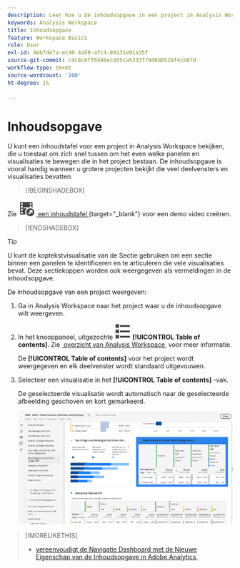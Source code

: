```yaml
---
description: Leer hoe u de inhoudsopgave in een project in Analysis Workspace kunt gebruiken om snel deelvensters en visualisaties te openen.
keywords: Analysis Workspace
title: Inhoudsopgave
feature: Workspace Basics
role: User
exl-id: 4eb7de7a-ec40-4a59-afc4-94131e91a35f
source-git-commit: c4c8c0ff5d46ec455ca5333f79d6d8529f4cb87d
workflow-type: tm+mt
source-wordcount: '200'
ht-degree: 1%

---
```


# Inhoudsopgave

U kunt een inhoudstafel voor een project in Analysis Workspace bekijken, die u toestaat om zich snel tussen om het even welke panelen en visualisaties te bewegen die in het project bestaan. De inhoudsopgave is vooral handig wanneer u grotere projecten bekijkt die veel deelvensters en visualisaties bevatten.

>[!BEGINSHADEBOX]

Zie ![&#x200B; VideoCheckedOut &#x200B;](/help/assets/icons/VideoCheckedOut.svg) [&#x200B; een inhoudstafel &#x200B;](https://video.tv.adobe.com/v/26990/?quality=12&learn=on){target="_blank"} voor een demo video creëren.

>[!ENDSHADEBOX]


>[!TIP]
>
>U kunt de koptekstvisualisatie van de Sectie gebruiken om een sectie binnen een panelen te identificeren en te articuleren die vele visualisaties bevat. Deze sectiekoppen worden ook weergegeven als vermeldingen in de inhoudsopgave.
>


De inhoudsopgave van een project weergeven:

1. Ga in Analysis Workspace naar het project waar u de inhoudsopgave wilt weergeven.

1. In het knooppaneel, uitgezochte ![&#x200B; ViewList &#x200B;](/help/assets/icons/ViewList.svg) **[!UICONTROL Table of contents]**. Zie [&#x200B; overzicht van Analysis Workspace &#x200B;](/help/analysis-workspace/home.md) voor meer informatie.<br/>

   De **[!UICONTROL Table of contents]** voor het project wordt weergegeven en elk deelvenster wordt standaard uitgevouwen.

1. Selecteer een visualisatie in het **[!UICONTROL Table of contents]** -vak. <br/>

   De geselecteerde visualisatie wordt automatisch naar de geselecteerde afbeelding geschoven en kort gemarkeerd.

   ![&#x200B; benadrukte TOC &#x200B;](assets/toc-highlighted.png)


>[!MORELIKETHIS]
>
>* [&#x200B; vereenvoudigt de Navigatie Dashboard met de Nieuwe Eigenschap van de Inhoudsopgave in Adobe Analytics &#x200B;](https://experienceleaguecommunities.adobe.com/t5/adobe-analytics-blogs/simplify-dashboard-navigation-with-the-new-table-of-contents/ba-p/731284)
